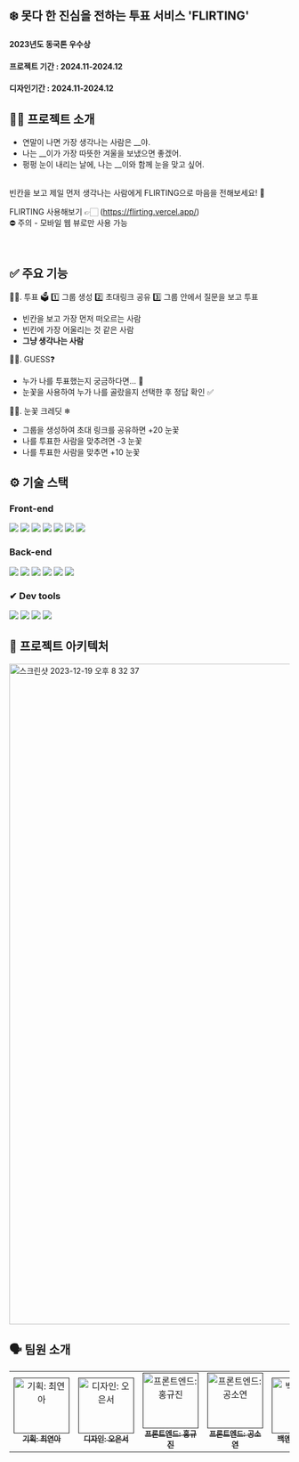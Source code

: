 ## ❄️ 못다 한 진심을 전하는 투표 서비스 'FLIRTING'
#### 2023년도 동국톤 우수상
#### 프로젝트 기간 : 2024.11-2024.12
#### 디자인기간 : 2024.11-2024.12


## 👋🏻 프로젝트 소개
- 연말이 나면 가장 생각나는 사람은 __야.
- 나는 __이가 가장 따뜻한 겨울을 보냈으면 좋겠어.
- 펑펑 눈이 내리는 날에, 나는 __이와 함께 눈을 맞고 싶어.
<br>
빈칸을 보고 제일 먼저 생각나는 사람에게 FLIRTING으로 마음을 전해보세요! 🎄
<br>

FLIRTING 사용해보기 👉🏻 (https://flirting.vercel.app/) <br/>
⛔️ 주의 - 모바일 웹 뷰로만 사용 가능

<br>

## ✅ 주요 기능
☝🏻. 투표 🗳️
  1️⃣ 그룹 생성
  2️⃣ 초대링크 공유
  3️⃣ 그룹 안에서 질문을 보고 투표
  - 빈칸을 보고 가장 먼저 떠오르는 사람
  - 빈칸에 가장 어울리는 것 같은 사람
  - **그냥 생각나는 사람**

✌🏻. GUESS❓
- 누가 나를 투표했는지 궁금하다면... 🤔
- 눈꽃을 사용하여 누가 나를 골랐을지 선택한 후 정답 확인 ✅
   
🤟🏻. 눈꽃 크레딧 ❄
- 그룹을 생성하여 초대 링크를 공유하면 +20 눈꽃
- 나를 투표한 사람을 맞추려면 -3 눈꽃
- 나를 투표한 사람을 맞추면 +10 눈꽃


## ⚙️ 기술 스택

### Front-end

<div>
<img src="https://img.shields.io/badge/Axios-5A29E4?style=for-the-badge&logo=Axios&logoColor=white"/>
<img src="https://img.shields.io/badge/React-61DAFB?style=for-the-badge&logo=React&logoColor=black"/>
<img src="https://img.shields.io/badge/Recoil-764ABC?style=for-the-badge&logo=Recoil&logoColor=white"/>
<img src="https://img.shields.io/badge/React Router-CA4245?style=for-the-badge&logo=React Router&logoColor=white"/>
<img src="https://img.shields.io/badge/Javascript-F7DF1E?style=for-the-badge&logo=Javascript&logoColor=black"/>
<img src="https://img.shields.io/badge/Vercel-000000?style=for-the-badge&logo=Vercel&logoColor=white">
<img src="https://img.shields.io/badge/react query 3.39.3-FF4154?style=for-the-badge&logo=reactquery&logoColor=white">
</div>

### Back-end
<div>
<img src="https://img.shields.io/badge/Spring Boot-6DB33F?style=for-the-badge&logo=SpringBoot&logoColor=white"/>
<img src="https://img.shields.io/badge/Gradle-02303A?style=for-the-badge&logo=Gradle&logoColor=white"/>
<img src="https://img.shields.io/badge/MySQL-4479A1?style=for-the-badge&logo=MySQL&logoColor=white"/>
<img src="https://img.shields.io/badge/Elasticsearch-005571?style=for-the-badge&logo=Elasticsearch&logoColor=white"/>
<img src="https://img.shields.io/badge/Amazon EC2-FF9900?style=for-the-badge&logo=AmazonEC2&logoColor=white"/>
<img src="https://img.shields.io/badge/Amazon RDS-527FFF?style=for-the-badge&logo=Amazon RDS&logoColor=white"/>
</div>

### ✔ Dev tools
<div>
<img src="https://img.shields.io/badge/Visual Studio Code-007ACC?style=for-the-badge&logo=Visual Studio Code&logoColor=white">
<img src="https://img.shields.io/badge/IntelliJ IDEA-000000?style=for-the-badge&logo=IntelliJ IDEA&logoColor=white"/>
<img src="https://img.shields.io/badge/Git-F05032?style=for-the-badge&logo=Git&logoColor=white"/>
<img src="https://img.shields.io/badge/GitHub-181717?style=for-the-badge&logo=GitHub&logoColor=white"/>
</div>

## 🔨 프로젝트 아키텍처

<img width="1187" alt="스크린샷 2023-12-19 오후 8 32 37" src="https://github.com/donggukthon/donggukthon_2023_1_B/assets/84651773/ef5f5bcd-3507-4e7d-9f2d-800994a1b7e4">
<br>

## 🗣 팀원 소개
<table>
  <tbody>
    <tr>
      <td align="center">
        <a href="">
          <img src="https://github.com/user-attachments/assets/7c7de03d-e3ac-4403-be66-32abeef77dfd" width="100px" alt="기획: 최연아"/><br />
          <sub><b>기획: 최연아</b></sub>
        </a><br />
      </td>
      <td align="center">
        <a href="">
          <img src="https://github.com/user-attachments/assets/d5a8a20b-ac7c-4b88-9d0d-ea374b2fd39b" width="100px" alt="디자인: 오은서"/><br />
          <sub><b>디자인: 오은서</b></sub>
        </a><br />
      </td>
      <td align="center">
        <a href="">
          <img src="https://github.com/user-attachments/assets/c42244cf-7b6c-495b-8c49-c638cbd151ee" width="100px" alt="프론트엔드: 홍규진"/><br />
          <sub><b>프론트엔드: 홍규진</b></sub>
        </a><br />
      </td>
      <td align="center">
        <a href="">
          <img src="https://github.com/user-attachments/assets/3d68ce6a-08d1-46dd-ad20-0caf2b7ebc74" width="100px" alt="프론트엔드: 공소연"/><br />
          <sub><b>프론트엔드: 공소연</b></sub>
        </a><br />
      </td>
      <td align="center">
        <a href="">
          <img src="https://github.com/user-attachments/assets/4dacfc99-8fbf-4591-a4ae-82653ae8e822" width="100px" alt="백엔드: 고나연"/><br />
          <sub><b>백엔드: 고나연</b></sub>
        </a><br />
      </td>
      <td align="center">
        <a href="">
          <img src="https://github.com/user-attachments/assets/f10834c7-7800-40e7-a821-e87d40b9c86b" width="100px" alt="백엔드: 김성준"/><br />
          <sub><b>백엔드: 김성준</b></sub>
        </a><br />
      </td>
    </tr>
  </tbody>
</table>



